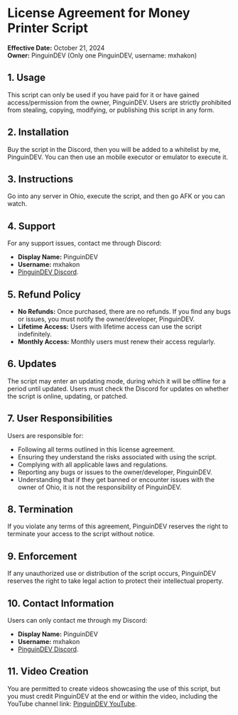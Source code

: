 # License Agreement for Money Printer Script

**Effective Date:** October 21, 2024  
**Owner:** PinguinDEV (Only one PinguinDEV, username: mxhakon)

## 1. Usage
This script can only be used if you have paid for it or have gained access/permission from the owner, PinguinDEV. Users are strictly prohibited from stealing, copying, modifying, or publishing this script in any form.

## 2. Installation
Buy the script in the Discord, then you will be added to a whitelist by me, PinguinDEV. You can then use an mobile executor or emulator to execute it.

## 3. Instructions
Go into any server in Ohio, execute the script, and then go AFK or you can watch.

## 4. Support
For any support issues, contact me through Discord:
- **Display Name:** PinguinDEV
- **Username:** mxhakon
- [PinguinDEV Discord](https://www.discord.gg/pinguindev).

## 5. Refund Policy
- **No Refunds:** Once purchased, there are no refunds. If you find any bugs or issues, you must notify the owner/developer, PinguinDEV.
- **Lifetime Access:** Users with lifetime access can use the script indefinitely.
- **Monthly Access:** Monthly users must renew their access regularly.

## 6. Updates
The script may enter an updating mode, during which it will be offline for a period until updated. Users must check the Discord for updates on whether the script is online, updating, or patched.

## 7. User Responsibilities
Users are responsible for:
- Following all terms outlined in this license agreement.
- Ensuring they understand the risks associated with using the script.
- Complying with all applicable laws and regulations.
- Reporting any bugs or issues to the owner/developer, PinguinDEV.
- Understanding that if they get banned or encounter issues with the owner of Ohio, it is not the responsibility of PinguinDEV.

## 8. Termination
If you violate any terms of this agreement, PinguinDEV reserves the right to terminate your access to the script without notice.

## 9. Enforcement
If any unauthorized use or distribution of the script occurs, PinguinDEV reserves the right to take legal action to protect their intellectual property.

## 10. Contact Information
Users can only contact me through my Discord:
- **Display Name:** PinguinDEV
- **Username:** mxhakon
- [PinguinDEV Discord](https://www.discord.gg/pinguindev).

## 11. Video Creation
You are permitted to create videos showcasing the use of this script, but you must credit PinguinDEV at the end or within the video, including the YouTube channel link: [PinguinDEV YouTube](https://www.youtube.com/@PinguinDevXYZ).
